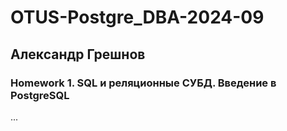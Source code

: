 # OTUS-Postgre_DBA-2024-09
## Александр Грешнов

### Homework 1. SQL и реляционные СУБД. Введение в PostgreSQL

...
